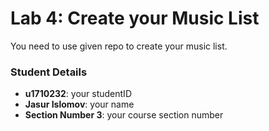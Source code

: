 # Lab 4: Create your Music List

You need to use given repo to create your music list.

### Student Details

- **u1710232**: your studentID
- **Jasur Islomov**: your name
- **Section Number 3**: your course section number

